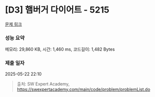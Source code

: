 # [D3] 햄버거 다이어트 - 5215 

[문제 링크](https://swexpertacademy.com/main/code/problem/problemDetail.do?contestProbId=AWT-lPB6dHUDFAVT) 

### 성능 요약

메모리: 29,860 KB, 시간: 1,460 ms, 코드길이: 1,482 Bytes

### 제출 일자

2025-05-22 22:10



> 출처: SW Expert Academy, https://swexpertacademy.com/main/code/problem/problemList.do